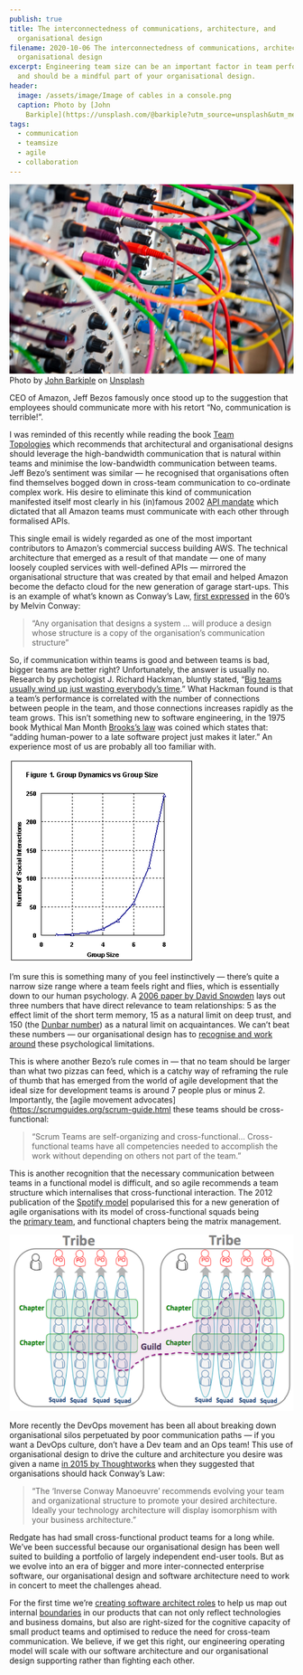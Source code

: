 ```yaml
---
publish: true
title: The interconnectedness of communications, architecture, and
  organisational design
filename: 2020-10-06 The interconnectedness of communications, architecture, and
  organisational design
excerpt: Engineering team size can be an important factor in team performance
  and should be a mindful part of your organisational design.
header:
  image: /assets/image/Image of cables in a console.png
  caption: Photo by [John
    Barkiple](https://unsplash.com/@barkiple?utm_source=unsplash&utm_medium=referral&utm_content=creditCopyText) on [Unsplash](https://unsplash.com/s/photos/connection-wires?utm_source=unsplash&utm_medium=referral&utm_content=creditCopyText)
tags:
  - communication
  - teamsize
  - agile
  - collaboration
---
```



![Image of cables in a console.png](../assets/images/Image%20of%20cables%20in%20a%20console.png)
Photo by [John Barkiple](https://unsplash.com/@barkiple?utm_source=unsplash&utm_medium=referral&utm_content=creditCopyText) on [Unsplash](https://unsplash.com/s/photos/connection-wires?utm_source=unsplash&utm_medium=referral&utm_content=creditCopyText)

CEO of Amazon, Jeff Bezos famously once stood up to the suggestion that employees should communicate more with his retort “No, communication is terrible!”.

I was reminded of this recently while reading the book [Team Topologies](https://teamtopologies.com/) which recommends that architectural and organisational designs should leverage the high-bandwidth communication that is natural within teams and minimise the low-bandwidth communication between teams. Jeff Bezo’s sentiment was similar — he recognised that organisations often find themselves bogged down in cross-team communication to co-ordinate complex work. His desire to eliminate this kind of communication manifested itself most clearly in his (in)famous 2002 [API mandate](https://pulseasync.com/operators/frameworks-for-remote-working/) which dictated that all Amazon teams must communicate with each other through formalised APIs.

This single email is widely regarded as one of the most important contributors to Amazon’s commercial success building AWS. The technical architecture that emerged as a result of that mandate — one of many loosely coupled services with well-defined APIs — mirrored the organisational structure that was created by that email and helped Amazon become the defacto cloud for the new generation of garage start-ups. This is an example of what’s known as Conway’s Law, [first expressed](http://www.melconway.com/Home/Committees_Paper.html) in the 60’s by Melvin Conway:

> “Any organisation that designs a system … will produce a design whose structure is a copy of the organisation’s communication structure”

So, if communication within teams is good and between teams is bad, bigger teams are better right? Unfortunately, the answer is usually no. Research by psychologist J. Richard Hackman, bluntly stated, “[Big teams usually wind up just wasting everybody’s time](http://hbr.org/2009/05/why-teams-dont-work).” What Hackman found is that a team’s performance is correlated with the number of connections between people in the team, and those connections increases rapidly as the team grows. This isn’t something new to software engineering, in the 1975 book Mythical Man Month [Brooks’s law](http://en.wikipedia.org/wiki/Brooks's_law) was coined which states that: “adding human-power to a late software project just makes it later.” An experience most of us are probably all too familiar with.

![Chart of group interactions vs size.png](../assets/images/Chart%20of%20group%20interactions%20vs%20size.png)

I’m sure this is something many of you feel instinctively — there’s quite a narrow size range where a team feels right and flies, which is essentially down to our human psychology. A [2006 paper by David Snowden](http://oldsite.cognitive-edge.com/blog/entry/logn-0.093-3.389-logcr-1-r20.764-t3410.35-p0.001/logn-0.093-3.389-logcr-1-r20.764-t3410.35-p0.001) lays out three numbers that have direct relevance to team relationships: 5 as the effect limit of the short term memory, 15 as a natural limit on deep trust, and 150 (the [Dunbar number](https://en.wikipedia.org/wiki/Dunbar%27s_number)) as a natural limit on acquaintances. We can’t beat these numbers — our organisational design has to [recognise and work around](https://buffer.com/resources/small-teams-why-startups-often-win-against-google-and-facebook-the-science-behind-why-smaller-teams-get-more-done/) these psychological limitations.

This is where another Bezo’s rule comes in — that no team should be larger than what two pizzas can feed, which is a catchy way of reframing the rule of thumb that has emerged from the world of agile development that the ideal size for development teams is around 7 people plus or minus 2. Importantly, the [agile movement advocates](https://scrumguides.org/scrum-guide.html these teams should be cross-functional:

> “Scrum Teams are self-organizing and cross-functional… Cross-functional teams have all competencies needed to accomplish the work without depending on others not part of the team.”

This is another recognition that the necessary communication between teams in a functional model is difficult, and so agile recommends a team structure which internalises that cross-functional interaction. The 2012 publication of the [Spotify model](https://blog.crisp.se/wp-content/uploads/2012/11/SpotifyScaling.pdf) popularised this for a new generation of agile organisations with its model of cross-functional squads being the [primary team](https://thedignityofwork.com/2018/06/17/building-the-right-first-team/), and functional chapters being the matrix management.

![The spotify model.png](../assets/images/The%20spotify%20model.png)

More recently the DevOps movement has been all about breaking down organisational silos perpetuated by poor communication paths — if you want a DevOps culture, don’t have a Dev team and an Ops team! This use of organisational design to drive the culture and architecture you desire was given a name [in 2015 by Thoughtworks](https://www.thoughtworks.com/radar/techniques/inverse-conway-maneuver) when they suggested that organisations should hack Conway’s Law:

> “The ‘Inverse Conway Manoeuvre’ recommends evolving your team and organizational structure to promote your desired architecture. Ideally your technology architecture will display isomorphism with your business architecture.”

Redgate has had small cross-functional product teams for a long while. We’ve been successful because our organisational design has been well suited to building a portfolio of largely independent end-user tools. But as we evolve into an era of bigger and more inter-connected enterprise software, our organisational design and software architecture need to work in concert to meet the challenges ahead.

For the first time we’re [creating software architect roles](https://www.red-gate.com/our-company/careers/current-opportunities/) to help us map out internal [boundaries](https://martinfowler.com/bliki/BoundedContext.html) in our products that can not only reflect technologies and business domains, but also are right-sized for the cognitive capacity of small product teams and optimised to reduce the need for cross-team communication. We believe, if we get this right, our engineering operating model will scale with our software architecture and our organisational design supporting rather than fighting each other.

   